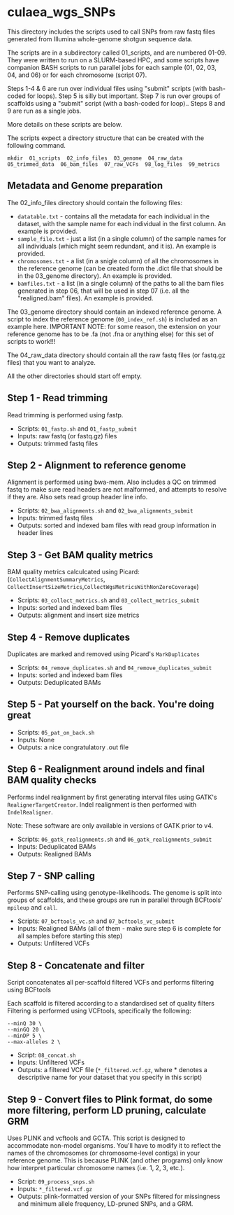 # culaea_wgs_SNPs
This directory includes the scripts used to call SNPs from raw fastq files generated from Illumina whole-genome shotgun sequence data.

The scripts are in a subdirectory called 01_scripts, and are numbered 01-09. They were written to run on a SLURM-based HPC, and some scripts have companion BASH scripts to run parallel jobs for each sample (01, 02, 03, 04, and 06) or for each chromosome (script 07).

Steps 1-4 & 6 are run over individual files using "submit" scripts (with bash-coded for loops).
Step 5 is silly but important.
Step 7 is run over groups of scaffolds using a "submit" script (with a bash-coded for loop)..
Steps 8 and 9 are run as a single jobs.

More details on these scripts are below.

The scripts expect a directory structure that can be created with the following command.
```
mkdir  01_scripts  02_info_files  03_genome  04_raw_data  05_trimmed_data  06_bam_files  07_raw_VCFs  98_log_files  99_metrics
```

## Metadata and Genome preparation

The 02_info_files directory should contain the following files:
* `datatable.txt` - contains all the metadata for each individual in the dataset, with the sample name for each individual in the first column. An example is provided.
* `sample_file.txt` - just a list (in a single column) of the sample names for all individuals (which might seem redundant, and it is). An example is provided.
* `chromosomes.txt` - a list (in a snigle column) of all the chromosomes in the reference genome (can be created form the .dict file that should be in the 03_genome directory). An example is provided.
* `bamfiles.txt` - a list (in a single column) of the paths to all the bam files generated in step 06, that will be used in step 07 (i.e. all the "realigned.bam" files). An example is provided.

The 03_genome directory should contain an indexed reference genome. A script to index the reference genome (`00_index_ref.sh`) is included as an example here. IMPORTANT NOTE: for some reason, the extension on your reference genome has to be .fa (not .fna or anything else) for this set of scripts to work!!!

The 04_raw_data directory should contain all the raw fastq files (or fastq.gz files) that you want to analyze.

All the other directories should start off empty.

## Step 1 - Read trimming
Read trimming is performed using fastp.

* Scripts: `01_fastp.sh` and `01_fastp_submit`
* Inputs: raw fastq (or fastq.gz) files
* Outputs: trimmed fastq files

## Step 2 - Alignment to reference genome
Alignment is performed using bwa-mem.
Also includes a QC on trimmed fastq to make sure read headers are not malformed, and attempts to resolve if they are.
Also sets read group header line info.

* Scripts: `02_bwa_alignments.sh` and `02_bwa_alignments_submit`
* Inputs: trimmed fastq files
* Outputs: sorted and indexed bam files with read group information in header lines

## Step 3 - Get BAM quality metrics
BAM quality metrics calculcated using Picard:
(`CollectAlignmentSummaryMetrics`, `CollectInsertSizeMetrics`,`CollectWgsMetricsWithNonZeroCoverage`)

* Scripts: `03_collect_metrics.sh` and `03_collect_metrics_submit`
* Inputs: sorted and indexed bam files
* Outputs: alignment and insert size metrics

## Step 4 - Remove duplicates
Duplicates are marked and removed using Picard's `MarkDuplicates`

* Scripts: `04_remove_duplicates.sh` and `04_remove_duplicates_submit`
* Inputs: sorted and indexed bam files
* Outputs: Deduplicated BAMs

## Step 5 - Pat yourself on the back. You're doing great

* Scripts: `05_pat_on_back.sh`
* Inputs: None
* Outputs: a nice congratulatory .out file

## Step 6 - Realignment around indels and final BAM quality checks
Performs indel realignment by first generating interval files using GATK's `RealignerTargetCreator`.
Indel realignment is then performed with `IndelRealigner`.

Note: These software are only available in versions of GATK prior to v4.

* Scripts: `06_gatk_realignments.sh` and `06_gatk_realignments_submit`
* Inputs: Deduplicated BAMs
* Outputs: Realigned BAMs

## Step 7 - SNP calling
Performs SNP-calling using genotype-likelihoods.
The genome is split into groups of scaffolds, and these groups are run in parallel through BCFtools' `mpileup` and `call`.

* Scripts: `07_bcftools_vc.sh` and `07_bcftools_vc_submit`
* Inputs: Realigned BAMs (all of them - make sure step 6 is complete for all samples before starting this step)
* Outputs: Unfiltered VCFs

## Step 8 - Concatenate and filter
Script concatenates all per-scaffold filtered VCFs and performs filtering using BCFtools

Each scaffold is filtered according to a standardised set of quality filters
Filtering is performed using VCFtools, specifically the following:
```
--minQ 30 \
--minGQ 20 \
--minDP 5 \
--max-alleles 2 \
```

* Script: `08_concat.sh`
* Inputs: Unfiltered VCFs
* Outputs: a filtered VCF file (`*_filtered.vcf.gz`, where * denotes a descriptive name for your dataset that you specify in this script)

## Step 9 - Convert files to Plink format, do some more filtering, perform LD pruning, calculate GRM
Uses PLINK and vcftools and GCTA. This script is designed to accommodate non-model organisms. You'll have to modify it to reflect the names of the chromosomes (or chromosome-level contigs) in your reference genome. This is because PLINK (and other programs) only know how interpret particular chromosome names (i.e. 1, 2, 3, etc.).

* Script: `09_process_snps.sh`
* Inputs: `*_filtered.vcf.gz`
* Outputs: plink-formatted version of your SNPs filtered for missingness and minimum allele frequency, LD-pruned SNPs, and a GRM.

